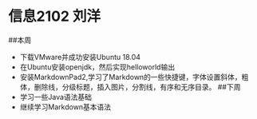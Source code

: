 # 信息2102 刘洋
##本周


- 下载VMware并成功安装Ubuntu 18.04
- 在Ubuntu安装openjdk，然后实现helloworld输出
- 安装MarkdownPad2,学习了Markdown的一些快捷键，字体设置斜体，粗体，删除线，分级标题，插入图片，分割线，有序和无序目录。
##下周
- 学习一些Java语法基础
- 继续学习Markdown基本语法

